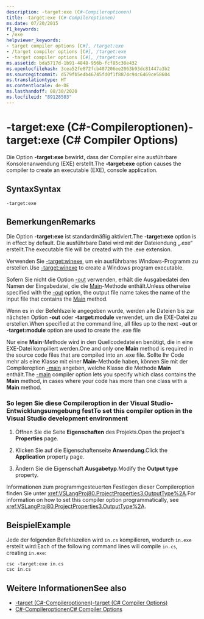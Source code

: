 ```yaml
---
description: -target:exe (C#-Compileroptionen)
title: -target:exe (C#-Compileroptionen)
ms.date: 07/20/2015
f1_keywords:
- /exe
helpviewer_keywords:
- target compiler options [C#], /target:exe
- /target compiler options [C#], /target:exe
- -target compiler options [C#], /target:exe
ms.assetid: bda5717d-1b91-4848-956b-fcf85c30e432
ms.openlocfilehash: 3cea52fe872fcb407206ee2063b93dc81447a3b2
ms.sourcegitcommit: d579fb5e4b46745fd0f1f8874c94c6469ce58604
ms.translationtype: HT
ms.contentlocale: de-DE
ms.lasthandoff: 08/30/2020
ms.locfileid: "89128503"
---
```

# <a name="-targetexe-c-compiler-options"></a><span data-ttu-id="071b1-103">-target:exe (C#-Compileroptionen)</span><span class="sxs-lookup"><span data-stu-id="071b1-103">-target:exe (C# Compiler Options)</span></span>
<span data-ttu-id="071b1-104">Die Option **-target:exe** bewirkt, dass der Compiler eine ausführbare Konsolenanwendung (EXE) erstellt.</span><span class="sxs-lookup"><span data-stu-id="071b1-104">The **-target:exe** option causes the compiler to create an executable (EXE), console application.</span></span>  
  
## <a name="syntax"></a><span data-ttu-id="071b1-105">Syntax</span><span class="sxs-lookup"><span data-stu-id="071b1-105">Syntax</span></span>  
  
```console  
-target:exe  
```  
  
## <a name="remarks"></a><span data-ttu-id="071b1-106">Bemerkungen</span><span class="sxs-lookup"><span data-stu-id="071b1-106">Remarks</span></span>  
 <span data-ttu-id="071b1-107">Die Option **-target:exe** ist standardmäßig aktiviert.</span><span class="sxs-lookup"><span data-stu-id="071b1-107">The **-target:exe** option is in effect by default.</span></span> <span data-ttu-id="071b1-108">Die ausführbare Datei wird mit der Dateiendung „.exe“ erstellt.</span><span class="sxs-lookup"><span data-stu-id="071b1-108">The executable file will be created with the .exe extension.</span></span>  
  
 <span data-ttu-id="071b1-109">Verwenden Sie [-target:winexe](./target-winexe-compiler-option.md), um ein ausführbares Windows-Programm zu erstellen.</span><span class="sxs-lookup"><span data-stu-id="071b1-109">Use [-target:winexe](./target-winexe-compiler-option.md) to create a Windows program executable.</span></span>  
  
 <span data-ttu-id="071b1-110">Sofern Sie nicht die Option [-out](./out-compiler-option.md) verwenden, erhält die Ausgabedatei den Namen der Eingabedatei, die die [Main](../../programming-guide/main-and-command-args/index.md)-Methode enthält.</span><span class="sxs-lookup"><span data-stu-id="071b1-110">Unless otherwise specified with the [-out](./out-compiler-option.md) option, the output file name takes the name of the input file that contains the [Main](../../programming-guide/main-and-command-args/index.md) method.</span></span>  
  
 <span data-ttu-id="071b1-111">Wenn es in der Befehlszeile angegeben wurde, werden alle Dateien bis zur nächsten Option **-out** oder **-target:module** verwendet, um die EXE-Datei zu erstellen.</span><span class="sxs-lookup"><span data-stu-id="071b1-111">When specified at the command line, all files up to the next **-out** or **-target:module** option are used to create the .exe file</span></span>  
  
 <span data-ttu-id="071b1-112">Nur eine **Main**-Methode wird in den Quellcodedateien benötigt, die in eine EXE-Datei kompiliert werden.</span><span class="sxs-lookup"><span data-stu-id="071b1-112">One and only one **Main** method is required in the source code files that are compiled into an .exe file.</span></span> <span data-ttu-id="071b1-113">Sollte Ihr Code mehr als eine Klasse mit einer **Main**-Methode haben, können Sie mit der Compileroption [-main](./main-compiler-option.md) angeben, welche Klasse die Methode **Main** enthält.</span><span class="sxs-lookup"><span data-stu-id="071b1-113">The [-main](./main-compiler-option.md) compiler option lets you specify which class contains the **Main** method, in cases where your code has more than one class with a **Main** method.</span></span>  
  
### <a name="to-set-this-compiler-option-in-the-visual-studio-development-environment"></a><span data-ttu-id="071b1-114">So legen Sie diese Compileroption in der Visual Studio-Entwicklungsumgebung fest</span><span class="sxs-lookup"><span data-stu-id="071b1-114">To set this compiler option in the Visual Studio development environment</span></span>  
  
1. <span data-ttu-id="071b1-115">Öffnen Sie die Seite **Eigenschaften** des Projekts.</span><span class="sxs-lookup"><span data-stu-id="071b1-115">Open the project's **Properties** page.</span></span>  
  
2. <span data-ttu-id="071b1-116">Klicken Sie auf die Eigenschaftenseite **Anwendung**.</span><span class="sxs-lookup"><span data-stu-id="071b1-116">Click the **Application** property page.</span></span>  
  
3. <span data-ttu-id="071b1-117">Ändern Sie die Eigenschaft **Ausgabetyp**.</span><span class="sxs-lookup"><span data-stu-id="071b1-117">Modify the **Output type** property.</span></span>  
  
 <span data-ttu-id="071b1-118">Informationen zum programmgesteuerten Festlegen dieser Compileroption finden Sie unter <xref:VSLangProj80.ProjectProperties3.OutputType%2A>.</span><span class="sxs-lookup"><span data-stu-id="071b1-118">For information on how to set this compiler option programmatically, see <xref:VSLangProj80.ProjectProperties3.OutputType%2A>.</span></span>  
  
## <a name="example"></a><span data-ttu-id="071b1-119">Beispiel</span><span class="sxs-lookup"><span data-stu-id="071b1-119">Example</span></span>  
 <span data-ttu-id="071b1-120">Jede der folgenden Befehlszeilen wird `in.cs` kompilieren, wodurch `in.exe` erstellt wird:</span><span class="sxs-lookup"><span data-stu-id="071b1-120">Each of the following command lines will compile `in.cs`, creating `in.exe`:</span></span>  
  
```console  
csc -target:exe in.cs  
csc in.cs  
```  
  
## <a name="see-also"></a><span data-ttu-id="071b1-121">Weitere Informationen</span><span class="sxs-lookup"><span data-stu-id="071b1-121">See also</span></span>

- [<span data-ttu-id="071b1-122">-target (C#-Compileroptionen)</span><span class="sxs-lookup"><span data-stu-id="071b1-122">-target (C# Compiler Options)</span></span>](./target-compiler-option.md)
- [<span data-ttu-id="071b1-123">C#-Compileroptionen</span><span class="sxs-lookup"><span data-stu-id="071b1-123">C# Compiler Options</span></span>](./index.md)
